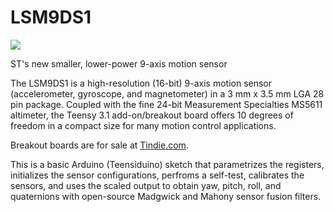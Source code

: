 LSM9DS1
=======

![](https://cloud.githubusercontent.com/assets/6698410/5024295/01c82314-6abd-11e4-8a9f-748d0687ca20.jpg)

ST's new smaller, lower-power 9-axis motion sensor

The LSM9DS1 is a high-resolution (16-bit) 9-axis motion sensor (accelerometer, gyroscope, and magnetometer) in a 3 mm x 3.5 mm LGA 28 pin package. Coupled with the fine 24-bit Measurement Specialties MS5611 altimeter, the Teensy 3.1 add-on/breakout board offers 10 degrees of freedom in a compact size for many motion control applications. 

Breakout boards are for sale at [Tindie.com](https://www.tindie.com/products/onehorse/lsm9ds1-ms5611-breakout-board/).

This is a basic Arduino (Teensiduino) sketch that parametrizes the registers, initializes the sensor configurations, perfroms a self-test, calibrates the sensors, and uses the scaled output to obtain yaw, pitch, roll, and quaternions with open-source Madgwick and Mahony sensor fusion filters.
